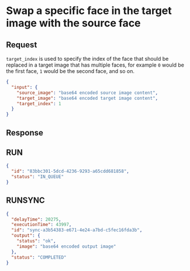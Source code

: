 # Swap a specific face in the target image with the source face

## Request

`target_index` is used to specify the index of the face that
should be replaced in a target image that has multiple faces,
for example `0` would be the first face, `1` would be the second
face, and so on.

```json
{
  "input": {
    "source_image": "base64 encoded source image content",
    "target_image": "base64 encoded target image content",
    "target_index": 1
  }
}
```

## Response

## RUN

```json
{
  "id": "83bbc301-5dcd-4236-9293-a65cdd681858",
  "status": "IN_QUEUE"
}
```

## RUNSYNC


```json
{
  "delayTime": 20275,
  "executionTime": 43997,
  "id": "sync-a3b54383-e671-4e24-a7bd-c5fec16fda3b",
  "output": {
    "status": "ok",
    "image": "base64 encoded output image"
  },
  "status": "COMPLETED"
}
```
